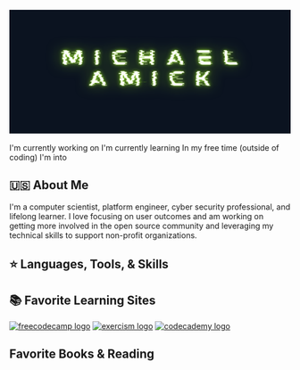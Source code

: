 <img src="./image/github_banner.png"
alt ="Banner icon of author's name, Michael Amick"
width="100%" height="222">

I'm currently working on
I'm currently learning
In my free time (outside of coding) I'm into

## :us: About Me
I'm a computer scientist, platform engineer, cyber security professional, and lifelong learner. I love focusing on user outcomes and am working on getting more involved in the open source community and leveraging my technical skills to support non-profit organizations.

## :star: Languages, Tools, & Skills

## :books: Favorite Learning Sites
[![freecodecamp logo](https://img.shields.io/badge/-freeCodeCamp-0A0A23?logo=freeCodeCamp&logoColor=white&style=for-the-badge)](https://www.freecodecamp.org)
[![exercism logo](https://img.shields.io/badge/-Exercism-009CAB?logo=exercism&logoColor=white&style=for-the-badge)](https://exercism.org/)
[![codecademy logo](https://img.shields.io/badge/-codecademy-1F4056?logo=codecademy&logoColor=white&style=for-the-badge)](https://codecademy.com)

<!--- [![](https://img.shields.io/badge/-)]() - base for creating badges --->

## Favorite Books & Reading
